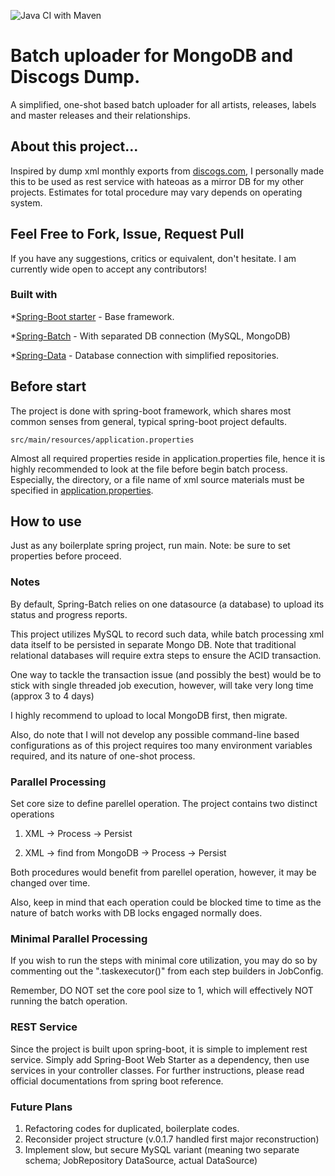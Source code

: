 ![Java CI with Maven](https://github.com/ther3tyle/dump-db-mgmt-mongodb/workflows/Java%20CI%20with%20Maven/badge.svg?branch=master)

# Batch uploader for MongoDB and Discogs Dump.
A simplified, one-shot based batch uploader for all artists, releases, labels and master releases and their relationships.

## About this project...
Inspired by dump xml monthly exports from [discogs.com](https://www.discogs.com), I personally made this to be used as rest service with hateoas as a mirror DB for my other projects. 
Estimates for total procedure may vary depends on operating system.

## Feel Free to Fork, Issue, Request Pull
If you have any suggestions, critics or equivalent, don't hesitate.
I am currently wide open to accept any contributors!

### Built with
*[Spring-Boot starter](https://spring.io/projects/spring-boot) - Base framework.

*[Spring-Batch](https://spring.io/projects/spring-batch) - With separated DB connection (MySQL, MongoDB)

*[Spring-Data](https://spring.io/projects/spring-data) - Database connection with simplified repositories.

## Before start
The project is done with spring-boot framework, which shares most common senses from
general, typical spring-boot project defaults.
```
src/main/resources/application.properties
```
Almost all required properties reside in application.properties file, hence it is
highly recommended to look at the file before begin batch process. Especially, the directory, or a file name of xml source materials must be specified in [application.properties](https://raw.githubusercontent.com/sehy0121/dump-db-mgmt-mongodb/master/src/main/resources/application.properties).

## How to use
Just as any boilerplate spring project, run main.
Note: be sure to set properties before proceed.

### Notes
By default, Spring-Batch relies on one datasource (a database) to upload its status and progress reports.

This project utilizes MySQL to record such data, while batch processing xml data itself to be persisted in separate Mongo DB. Note that traditional relational databases will require extra steps to ensure the ACID transaction.

One way to tackle the transaction issue (and possibly the best) would be to stick with single threaded job execution, however, will take very long time (approx 3 to 4 days)

I highly recommend to upload to local MongoDB first, then migrate.

Also, do note that I will not develop any possible command-line based configurations as of this project requires too many environment variables required, and its nature of one-shot process.
  
### Parallel Processing
Set core size to define parellel operation.
The project contains two distinct operations

1. XML -> Process -> Persist

2. XML -> find from MongoDB -> Process -> Persist

Both procedures would benefit from parellel operation, however, it may be changed over time.

Also, keep in mind that each operation could be blocked time to time as the nature of batch works with DB locks engaged normally does.

### Minimal Parallel Processing
If you wish to run the steps with minimal core utilization, you may do so by commenting out the ".taskexecutor()" from each step builders in JobConfig.

Remember, DO NOT set the core pool size to 1, which will effectively NOT running the batch operation.

### REST Service
Since the project is built upon spring-boot, it is simple to implement rest service.
Simply add Spring-Boot Web Starter as a dependency, then use services in your controller classes.
For further instructions, please read official documentations from spring boot reference.

### Future Plans
1. Refactoring codes for duplicated, boilerplate codes.
2. Reconsider project structure (v.0.1.7 handled first major reconstruction)
3. Implement slow, but secure MySQL variant (meaning two separate schema; JobRepository DataSource, actual DataSource)
